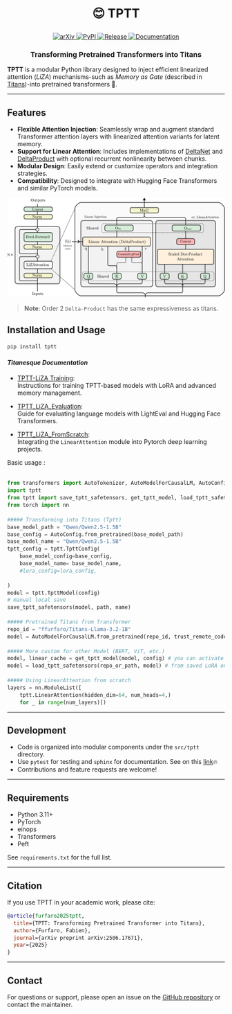 <h1 align="center"> <p>😊 TPTT</p></h1>

<p align="center">
    <a href="https://arxiv.org/abs/2506.17671">
        <img alt="arXiv" src="https://img.shields.io/badge/arXiv-tptt-blueviolet.svg">
    </a>
    <a href="https://pypi.org/project/tptt/">
        <img alt="PyPI" src="https://img.shields.io/pypi/v/tptt?color=orange">
    </a>
    <a href="https://github.com/fabienfrfr/tptt/">
        <img alt="Release" src="https://img.shields.io/github/v/release/fabienfrfr/tptt?color=brightgreen">
    </a>
    <a href="https://fabienfrfr.github.io/tptt/">
        <img alt="Documentation" src="https://img.shields.io/badge/docs-online-blue">
    </a>
</p>

<h3 align="center">
    <p>Transforming Pretrained Transformers into Titans </p>
</h3>


**TPTT** is a modular Python library designed to inject efficient linearized attention (*LiZA*) mechanisms-such as *Memory as Gate* (described in [Titans](https://arxiv.org/abs/2501.00663))-into pretrained transformers 🤗.


---

## Features

- **Flexible Attention Injection**: Seamlessly wrap and augment standard Transformer attention layers with linearized attention variants for latent memory.
- **Support for Linear Attention**: Includes implementations of [DeltaNet](https://arxiv.org/abs/2406.06484) and [DeltaProduct](https://arxiv.org/abs/2502.10297) with optional recurrent nonlinearity between chunks.
- **Modular Design**: Easily extend or customize operators and integration strategies.
- **Compatibility**: Designed to integrate with Hugging Face Transformers and similar PyTorch models.


![overview](./docs/fig.png)

> **Note**: Order 2 `Delta-Product` has the same expressiveness as titans.


## Installation and Usage

```bash
pip install tptt
```

#### *Titanesque Documentation*

- [TPTT-LiZA Training](./docs/liza-training.md):  
  Instructions for training TPTT-based models with LoRA and advanced memory management.

- [TPTT_LiZA_Evaluation](./docs/liza-evaluate.md):  
  Guide for evaluating language models with LightEval and Hugging Face Transformers.

- [TPTT_LiZA_FromScratch](./docs/liza-from-scratch.md):  
  Integrating the `LinearAttention` module into Pytorch deep learning projects.

Basic usage :

```python

from transformers import AutoTokenizer, AutoModelForCausalLM, AutoConfig
import tptt
from tptt import save_tptt_safetensors, get_tptt_model, load_tptt_safetensors
from torch import nn

##### Transforming into Titans (Tptt)
base_model_path = "Qwen/Qwen2.5-1.5B"
base_config = AutoConfig.from_pretrained(base_model_path)
base_model_name = "Qwen/Qwen2.5-1.5B"
tptt_config = tptt.TpttConfig(
    base_model_config=base_config,
    base_model_name= base_model_name, 
    #lora_config=lora_config,

)
model = tptt.TpttModel(config)
# manual local save
save_tptt_safetensors(model, path, name)

##### Pretrained Titans from Transformer
repo_id = "ffurfaro/Titans-Llama-3.2-1B"
model = AutoModelForCausalLM.from_pretrained(repo_id, trust_remote_code=True)

##### More custom for other Model (BERT, ViT, etc.)
model, linear_cache = get_tptt_model(model, config) # you can activate Bidirectional
model = load_tptt_safetensors(repo_or_path, model) # from saved LoRA only

##### Using LinearAttention from scratch
layers = nn.ModuleList([
    tptt.LinearAttention(hidden_dim=64, num_heads=4,)
    for _ in range(num_layers)])

```

---

## Development

- Code is organized into modular components under the `src/tptt` directory.
- Use `pytest` for testing and `sphinx` for documentation. See on this [link](https://fabienfrfr.github.io/tptt/)🔥
- Contributions and feature requests are welcome!

---

## Requirements

- Python 3.11+
- PyTorch
- einops
- Transformers
- Peft

See `requirements.txt` for the full list.

---

## Citation

If you use TPTT in your academic work, please cite:

```bibtex
@article{furfaro2025tptt,
  title={TPTT: Transforming Pretrained Transformer into Titans},
  author={Furfaro, Fabien},
  journal={arXiv preprint arXiv:2506.17671},
  year={2025}
}
```


---

## Contact

For questions or support, please open an issue on the [GitHub repository](https://github.com/fabienfrfr/tptt) or contact the maintainer.
